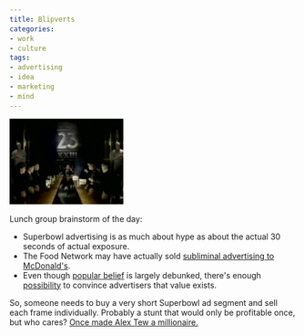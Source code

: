 ```yaml
---
title: Blipverts
categories:
- work
- culture
tags:
- advertising
- idea
- marketing
- mind
---
```


[![Channel 23](2007-02-05-blipverts/episode_11_2.jpg)][2]

Lunch group brainstorm of the day:
- Superbowl advertising is as much about hype as about the actual 30 seconds of actual exposure.
- The Food Network may have actually sold [subliminal advertising to McDonald's][3].
- Even though [popular belief][4] is largely debunked, there's enough [possibility][5] to convince advertisers that value exists.

So, someone needs to buy a very short Superbowl ad segment and sell each frame individually.  Probably a stunt that would only be profitable once, but who cares?  [Once made Alex Tew a millionaire.][6]

   [2]: http://www.maxheadroom.com/mh_episode_11.html "Max Headroom episode 1.1"
   [3]: http://www.youtube.com/watch?v=LMzbwa6PvEE
   [4]: http://www.snopes.com/business/hidden/popcorn.asp
   [5]: http://www.newscientist.com/article/mg19025494.400-subliminal-advertising-may-work-after-all.html
   [6]: http://news.bbc.co.uk/1/hi/magazine/4585026.stm
